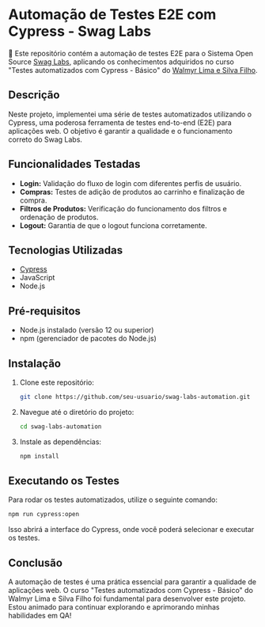 # Automação de Testes E2E com Cypress - Swag Labs

🚀 Este repositório contém a automação de testes E2E para o Sistema Open Source [Swag Labs](https://www.saucedemo.com/v1/index.html), aplicando os conhecimentos adquiridos no curso "Testes automatizados com Cypress - Básico" do [Walmyr Lima e Silva Filho](https://www.linkedin.com/in/walmyr-lima-e-silva-filho/).

## Descrição

Neste projeto, implementei uma série de testes automatizados utilizando o Cypress, uma poderosa ferramenta de testes end-to-end (E2E) para aplicações web. O objetivo é garantir a qualidade e o funcionamento correto do Swag Labs.

## Funcionalidades Testadas

- **Login:** Validação do fluxo de login com diferentes perfis de usuário.
- **Compras:** Testes de adição de produtos ao carrinho e finalização de compra.
- **Filtros de Produtos:** Verificação do funcionamento dos filtros e ordenação de produtos.
- **Logout:** Garantia de que o logout funciona corretamente.

## Tecnologias Utilizadas

- [Cypress](https://www.cypress.io/)
- JavaScript
- Node.js

## Pré-requisitos

- Node.js instalado (versão 12 ou superior)
- npm (gerenciador de pacotes do Node.js)

## Instalação

1. Clone este repositório:
   ```sh
   git clone https://github.com/seu-usuario/swag-labs-automation.git
   ```
2. Navegue até o diretório do projeto:
   ```sh
   cd swag-labs-automation
   ```
3. Instale as dependências:
   ```sh
   npm install
   ```

## Executando os Testes

Para rodar os testes automatizados, utilize o seguinte comando:
```sh
npm run cypress:open
```
Isso abrirá a interface do Cypress, onde você poderá selecionar e executar os testes.

## Conclusão

A automação de testes é uma prática essencial para garantir a qualidade de aplicações web. O curso "Testes automatizados com Cypress - Básico" do Walmyr Lima e Silva Filho foi fundamental para desenvolver este projeto. Estou animado para continuar explorando e aprimorando minhas habilidades em QA!

